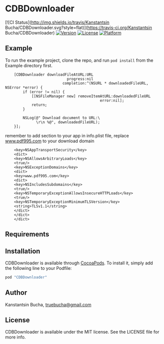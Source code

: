 # CDBDownloader

[![CI Status](http://img.shields.io/travis/Kanstantsin Bucha/CDBDownloader.svg?style=flat)](https://travis-ci.org/Kanstantsin Bucha/CDBDownloader)
[![Version](https://img.shields.io/cocoapods/v/CDBDownloader.svg?style=flat)](http://cocoapods.org/pods/CDBDownloader)
[![License](https://img.shields.io/cocoapods/l/CDBDownloader.svg?style=flat)](http://cocoapods.org/pods/CDBDownloader)
[![Platform](https://img.shields.io/cocoapods/p/CDBDownloader.svg?style=flat)](http://cocoapods.org/pods/CDBDownloader)

## Example

To run the example project, clone the repo, and run `pod install` from the Example directory first.
```objc
    [CDBDownloader downloadFileAtURL:URL
                            progress:nil
                          completion:^(NSURL * downloadedFileURL, NSError *error) {
        if (error != nil) {
            [[NSFileManager new] removeItemAtURL:downloadedFileURL
                                           error:nil];
            return;
        }

        NSLog(@" Download document to URL:\
              \r\n %@", downloadedFileURL);
    }];
```

remember to add section to your app in info.plist file,
replace www.pdf995.com to your download domain

```
    <key>NSAppTransportSecurity</key>
    <dict>
    <key>NSAllowsArbitraryLoads</key>
    <true/>
    <key>NSExceptionDomains</key>
    <dict>
    <key>www.pdf995.com</key>
    <dict>
    <key>NSIncludesSubdomains</key>
    <true/>
    <key>NSTemporaryExceptionAllowsInsecureHTTPLoads</key>
    <true/>
    <key>NSTemporaryExceptionMinimumTLSVersion</key>
    <string>TLSv1.1</string>
    </dict>
    </dict>
    </dict>
```

## Requirements

## Installation

CDBDownloader is available through [CocoaPods](http://cocoapods.org). To install
it, simply add the following line to your Podfile:

```ruby
pod "CDBDownloader"
```

## Author

Kanstantsin Bucha, truebucha@gmail.com

## License

CDBDownloader is available under the MIT license. See the LICENSE file for more info.

